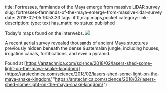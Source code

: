 title: Fortresses, farmlands of the Maya emerge from massive LiDAR survey
slug: fortresses-farmlands-of-the-maya-emerge-from-massive-lidar-survey
date: 2018-02-05 16:53:33
tags: ifttt,map,maps,pocket
category: 
link: 
description: 
type: text
has_math: no
status: published

Today's maps found on the interwebs. ![](https://cdn.arstechnica.net/wp-content/uploads/2018/02/01-lidar-maya-800x450.jpg)  
  

A recent aerial survey revealed thousands of ancient Maya structures previously hidden beneath the dense Guatemalan jungle, including houses, irrigation canals, fortifications, and even a pyramid.  
  

Found at [https://arstechnica.com/science/2018/02/lasers-shed-some-light-on-the-maya-snake-kingdom/](https://arstechnica.com/science/2018/02/lasers-shed-some-light-on-the-maya-snake-kingdom/ "https://arstechnica.com/science/2018/02/lasers-shed-some-light-on-the-maya-snake-kingdom/")



